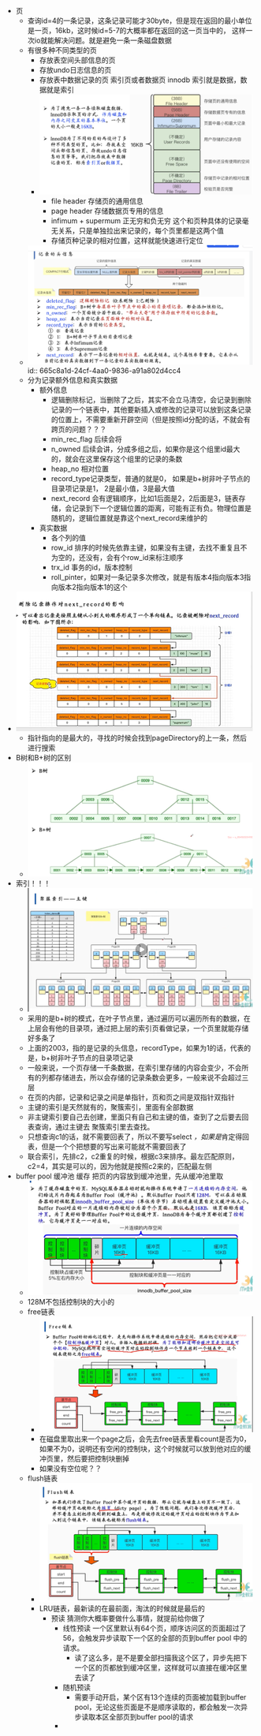- 页
	- 查询id=4的一条记录，这条记录可能才30byte，但是现在返回的最小单位是一页，16kb，这时候id=5-7的大概率都在返回的这一页当中的， 这样一次io就能解决问题。就是避免一条一条磁盘数据
	- 有很多种不同类型的页
		- 存放表空间头部信息的页
		- 存放undo日志信息的页
		- 存放表中数据记录的页  索引页或者数据页   innodb 索引就是数据，数据就是索引
		- ![image.png](../assets/image_1717338611029_0.png)
			- file header 存储页的通用信息
			- page header 存储数据页专用的信息
			- infimum + supermum 正无穷和负无穷 这个和页种具体的记录毫无关系，只是单独拉出来记录的，每个页里都是这两个值
			- 存储页种记录的相对位置，这样就能快速进行定位
	- ![image.png](../assets/image_1717340703412_0.png)
	  id:: 665c8a1d-24cf-4aa0-9836-a91a802d4cc4
	- 分为记录额外信息和真实数据
		- 额外信息
			- 逻辑删除标记，当删除了之后，其实不会立马清空，会记录到删除记录的一个链表中，其他要新插入或修改的记录可以放到这条记录的位置上，不需要重新开辟空间（但是按照id分配的话，不就会有跨页的问题？？？
			- min_rec_flag 后续会将
			- n_owned 后续会讲，分成多组之后，如果你是这个组里id最大的，就会在这里保存这个组里的记录的条数
			- heap_no 相对位置
			- record_type记录类型，普通的就是0， 如果是b+树非叶子节点的目录项记录是1， 2是最小值，3是最大值
			- next_record 会有逻辑顺序，比如1后面是2，2后面是3，链表存储，会记录到下一个逻辑位置的距离，可能有正有负。物理位置是随机的，逻辑位置就是靠这个next_record来维护的
		- 真实数据
			- 各个列的值
			- row_id 排序的时候先依靠主键，如果没有主键，去找不重复且不为空的，还没有，会有个row_id来标注顺序
			- trx_id 事务的id，版本控制
			- roll_pinter，如果对一条记录多次修改，就是有版本4指向版本3指向版本2指向版本1的这个
- ![image.png](../assets/image_1717837720588_0.png)
	- 指针指向的是最大的，寻找的时候会找到pageDirectory的上一条，然后进行搜索
- B树和B+树的区别
	- ![image.png](../assets/image_1717837829075_0.png)
- 索引！！！
	- ![image.png](../assets/image_1717838527631_0.png)
	- 采用的是b+树的模式，在叶子节点里，通过遍历可以遍历所有的数据，在上层会有他的目录项，通过把上层的索引页看做记录，一个页里就能存储好多条了
	- 上面的2003，指的是记录的头信息，recordType，如果为1的话，代表的是，b+树非叶子节点的目录项记录
	- 一般来说，一个页存储一千条数据，在索引里存储的内容会变少，不会所有的列都存储进去，所以会存储的记录条数会更多，一般来说不会超过三层
	- 在页的内部，记录和记录之间是单指针，页和页之间是双指针双指针
	- 主键的索引是天然就有的，聚簇索引，里面有全部数据
	- 非主键索引要自己去创建，里面只有自己和主键的值，查到了之后要去回表查询，通过主键去 聚簇索引里去查找。
	- 只想查询c1的话，就不需要回表了，所以不要写select *，如果是*肯定得回表，但是一个个把想要的写出来可能就不需要回表了
	- 联合索引，先排c2，c2重复的时候，根据c3来排序。最左匹配原则，c2=4，其实是可以的，因为他就是按照c2来的，匹配最左侧
- buffer pool 缓冲池  缓存 把页的内容放到缓冲池里，先从缓冲池里取
	- ![image.png](../assets/image_1717986391929_0.png)
	- 128M不包括控制块的大小的
	- free链表
		- ![image.png](../assets/image_1717986516773_0.png)
		- 在磁盘里取出来一个page之后，会先去free链表里看count是否为0，如果不为0，说明还有空闲的控制块，这个时候就可以放到他对应的缓冲页里，然后要把控制块删掉
		- 如果没有空位呢？？
	- flush链表
		- ![image.png](../assets/image_1717986717601_0.png)
		- LRU链表，最新读的在最前面，淘汰的时候就是最后的
			- 预读 猜测你大概率要做什么事情，就提前给你做了
				- 线性预读  一个区里默认有64个页，顺序访问区的页面超过了56，会触发异步读取下一个区的全部的页到buffer pool 中的请求。
					- 读了这么多，是不是要全部扫描我这个区了，异步先把下一个区的页都放到缓冲区里，这样就可以直接在缓冲区里去读了
				- 随机预读
					- 需要手动开启，某个区有13个连续的页面被加载到buffer pool，无论这些页面是不是顺序读取的，都会触发一次异步读取本区全部页到buffer pool的请求
				-